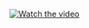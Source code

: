 [![Watch the video](https://img.youtube.com/vi/kB8_DFHBvmo/maxresdefault.jpg)](https://youtu.be/kB8_DFHBvmo?feature=shared)

